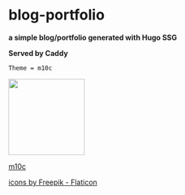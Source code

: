 # blog-portfolio
**a simple blog/portfolio generated with Hugo SSG**



__Served by Caddy__

`Theme = m10c`


   
  
 
   
   
   <a href= "rkracht.com" title= "rkracht">
   

   <img src="https://cdn-icons-png.flaticon.com/512/2282/2282188.png" width="150" height="150" class="center">
   
   
   
   
   
  
   
   <a href="https://github.com/vaga/hugo-theme-m10c"> m10c</a>
  
   <a href="https://www.flaticon.com/free-icons/web-development"> icons by Freepik - Flaticon</a>
